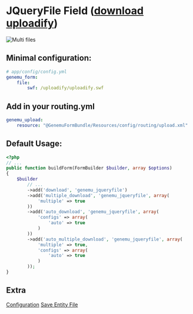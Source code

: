 # JQueryFile Field ([download uploadify](http://www.uploadify.com))

![Multi files](https://github.com/genemu/GenemuFormBundle/raw/master/Resources/doc/jquery/file/images/multiple.png)

## Minimal configuration:

``` yml
# app/config/config.yml
genemu_form:
    file:
        swf: /uploadify/uploadify.swf
```

## Add in your routing.yml

``` yml
genemu_upload:
    resource: "@GenemuFormBundle/Resources/config/routing/upload.xml"
```

## Default Usage:

``` php
<?php
// ...
public function buildForm(FormBuilder $builder, array $options)
{
    $builder
        // ...
        ->add('download', 'genemu_jqueryfile')
        ->add('multiple_download', 'genemu_jqueryfile', array(
            'multiple' => true
        ))
        ->add('auto_download', 'genemu_jqueryfile', array(
            'configs' => array(
                'auto' => true
            )
        ))
        ->add('auto_multiple_download', 'genemu_jqueryfile', array(
            'multiple' => true,
            'configs' => array(
                'auto' => true
            )
        ));
}
```

## Extra

[Configuration](https://github.com/genemu/GenemuFormBundle/blob/master/Resources/doc/jquery/file/default.md)
[Save Entity File](https://github.com/genemu/GenemuFormBundle/blob/master/Resources/doc/jquery/file/entity.md)
